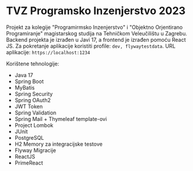 # TVZ Programsko Inzenjerstvo 2023
Projekt za kolegije "Programirmsko Inzenjerstvo" i "Objektno Orjentirano Programiranje" magistarskog studija na Tehničkom Veleučilištu u Zagrebu.<br>
Backend projekta je izrađen u Javi 17, a frontend je izrađen pomoću React JS.
Za pokretanje aplikacije koristiti profile: `dev, flywaytestdata`.
URL aplikacije: `https://localhost:1234`

Korištene tehnologije:
* Java 17
* Spring Boot
* MyBatis
* Spring Security
* Spring OAuth2
* JWT Token
* Spring Validation
* Spring Mail + Thymeleaf template-ovi
* Project Lombok
* JUnit
* PostgreSQL
* H2 Memory za integracijske testove
* Flyway Migracije
* ReactJS
* PrimeReact
